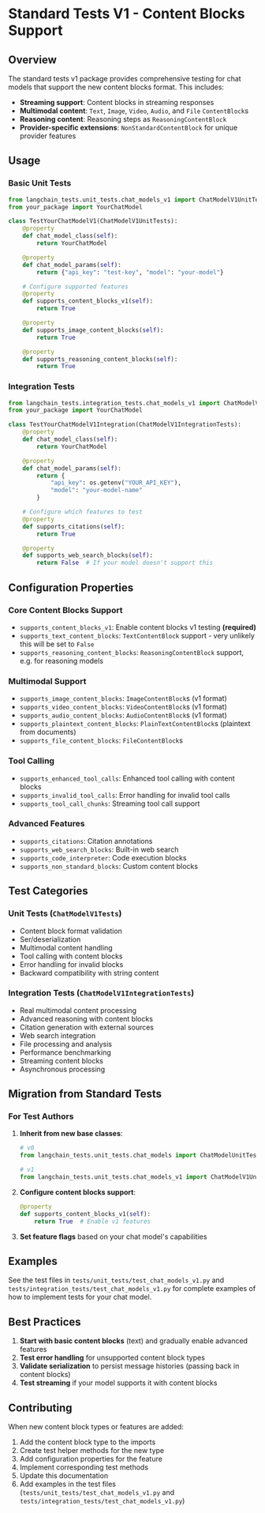 # Standard Tests V1 - Content Blocks Support

## Overview

The standard tests v1 package provides comprehensive testing for chat models that support the new content blocks format. This includes:

- **Streaming support**: Content blocks in streaming responses
- **Multimodal content**: `Text`, `Image`, `Video`, `Audio`, and `File` `ContentBlock`s
- **Reasoning content**: Reasoning steps as `ReasoningContentBlock`
- **Provider-specific extensions**: `NonStandardContentBlock` for unique provider features

## Usage

### Basic Unit Tests

```python
from langchain_tests.unit_tests.chat_models_v1 import ChatModelV1UnitTests
from your_package import YourChatModel

class TestYourChatModelV1(ChatModelV1UnitTests):
    @property
    def chat_model_class(self):
        return YourChatModel

    @property
    def chat_model_params(self):
        return {"api_key": "test-key", "model": "your-model"}

    # Configure supported features
    @property
    def supports_content_blocks_v1(self):
        return True

    @property
    def supports_image_content_blocks(self):
        return True

    @property
    def supports_reasoning_content_blocks(self):
        return True
```

### Integration Tests

```python
from langchain_tests.integration_tests.chat_models_v1 import ChatModelV1IntegrationTests
from your_package import YourChatModel

class TestYourChatModelV1Integration(ChatModelV1IntegrationTests):
    @property
    def chat_model_class(self):
        return YourChatModel

    @property
    def chat_model_params(self):
        return {
            "api_key": os.getenv("YOUR_API_KEY"),
            "model": "your-model-name"
        }

    # Configure which features to test
    @property
    def supports_citations(self):
        return True

    @property
    def supports_web_search_blocks(self):
        return False  # If your model doesn't support this
```

## Configuration Properties

### Core Content Blocks Support

- `supports_content_blocks_v1`: Enable content blocks v1 testing **(required)**
- `supports_text_content_blocks`: `TextContentBlock` support - very unlikely this will be set to `False`
- `supports_reasoning_content_blocks`: `ReasoningContentBlock` support, e.g. for reasoning models

### Multimodal Support

- `supports_image_content_blocks`: `ImageContentBlock`s (v1 format)
- `supports_video_content_blocks`: `VideoContentBlock`s (v1 format)
- `supports_audio_content_blocks`: `AudioContentBlock`s (v1 format)
- `supports_plaintext_content_blocks`: `PlainTextContentBlock`s (plaintext from documents)
- `supports_file_content_blocks`: `FileContentBlock`s

### Tool Calling

- `supports_enhanced_tool_calls`: Enhanced tool calling with content blocks
- `supports_invalid_tool_calls`: Error handling for invalid tool calls
- `supports_tool_call_chunks`: Streaming tool call support

### Advanced Features

- `supports_citations`: Citation annotations
- `supports_web_search_blocks`: Built-in web search
- `supports_code_interpreter`: Code execution blocks
- `supports_non_standard_blocks`: Custom content blocks

## Test Categories

### Unit Tests (`ChatModelV1Tests`)

- Content block format validation
- Ser/deserialization
- Multimodal content handling
- Tool calling with content blocks
- Error handling for invalid blocks
- Backward compatibility with string content

### Integration Tests (`ChatModelV1IntegrationTests`)

- Real multimodal content processing
- Advanced reasoning with content blocks
- Citation generation with external sources
- Web search integration
- File processing and analysis
- Performance benchmarking
- Streaming content blocks
- Asynchronous processing

## Migration from Standard Tests

### For Test Authors

1. **Inherit from new base classes**:

   ```python
   # v0
   from langchain_tests.unit_tests.chat_models import ChatModelUnitTests

   # v1
   from langchain_tests.unit_tests.chat_models_v1 import ChatModelV1UnitTests
   ```

2. **Configure content blocks support**:

   ```python
   @property
   def supports_content_blocks_v1(self):
       return True  # Enable v1 features
   ```

3. **Set feature flags** based on your chat model's capabilities

## Examples

See the test files in `tests/unit_tests/test_chat_models_v1.py` and `tests/integration_tests/test_chat_models_v1.py` for complete examples of how to implement tests for your chat model.

## Best Practices

1. **Start with basic content blocks** (text) and gradually enable advanced features
2. **Test error handling** for unsupported content block types
3. **Validate serialization** to persist message histories (passing back in content blocks)
4. **Test streaming** if your model supports it with content blocks

## Contributing

When new content block types or features are added:

1. Add the content block type to the imports
2. Create test helper methods for the new type
3. Add configuration properties for the feature
4. Implement corresponding test methods
5. Update this documentation
6. Add examples in the test files (`tests/unit_tests/test_chat_models_v1.py` and `tests/integration_tests/test_chat_models_v1.py`)
